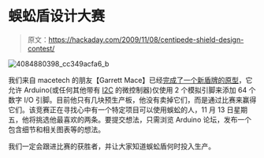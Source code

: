 # 蜈蚣盾设计大赛

> 原文：<https://hackaday.com/2009/11/08/centipede-shield-design-contest/>

![4084880398_cc349acfa6_b](img/6db49b4188d4b792014ecd4d5fbde1f0.png "4084880398_cc349acfa6_b")

我们来自 macetech 的朋友【Garrett Mace】已经[完成了一个新盾牌的原型](http://www.arduino.cc/cgi-bin/yabb2/YaBB.pl?num=1257672398)，它允许 Arduino(或任何其他带有 [I2C](http://en.wikipedia.org/wiki/I%C2%B2C) 的微控制器)仅使用 2 个模拟引脚来添加 64 个数字 I/O 引脚。目前他只有几块预生产板，他没有卖掉它们，而是通过比赛来赢得它们。该竞赛正在寻找心中有一个特定项目可以使用蜈蚣的人，11 月 13 日星期五，他将挑选他最喜欢的两条。要提交想法，只需浏览 Arduino 论坛，发布一个包含细节和相关图表等的想法。

我们一定会跟进比赛的获胜者，并让大家知道蜈蚣盾何时投入生产。